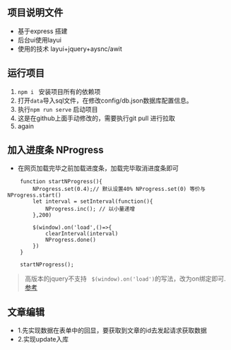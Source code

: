 ## 项目说明文件

- 基于express 搭建
- 后台ui使用layui
- 使用的技术 layui+jquery+aysnc/awit



## 运行项目

1. `npm i ` 安装项目所有的依赖项
2. 打开`data`导入sql文件，在修改config/db.json数据库配置信息。
3. 执行`npm run serve` 启动项目
4. 这是在github上面手动修改的，需要执行git pull 进行拉取
5. again


## 加入进度条 NProgress

- 在网页加载完毕之前加载进度条，加载完毕取消进度条即可
```
    function startNProgress(){
        NProgress.set(0.4);// 默认设置40% NProgress.set(0) 等价与 NProgress.start()
        let interval = setInterval(function(){
            NProgress.inc(); // 以小量递增
        },200)

        $(window).on('load',()=>{
            clearInterval(interval)
            NProgress.done()
        })
    }

    startNProgress();
```

> 高版本的jquery不支持 ` $(window).on('load')`的写法，改为on绑定即可. [参考](https://www.jianshu.com/p/d1269761bd0a)


## 文章编辑

- 1.先实现数据在表单中的回显，要获取到文章的id去发起请求获取数据
- 2.实现update入库 